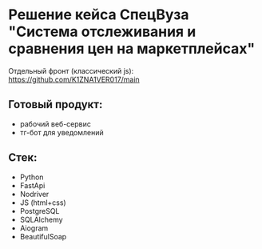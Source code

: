 # Решение кейса СпецВуза "Система отслеживания и сравнения цен на маркетплейсах"

Отдельный фронт (классический js): https://github.com/K1ZNA1VER017/main

## Готовый продукт:
* рабочий веб-сервис
* тг-бот для уведомлений

## Стек: 
* Python
* FastApi
* Nodriver
* JS (html+css)
* PostgreSQL
* SQLAlchemy
* Aiogram
* BeautifulSoap
  


